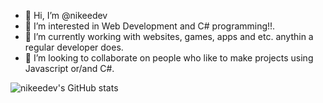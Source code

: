 - 👋 Hi, I’m @nikeedev
- 👀 I’m interested in Web Development and C# programming!!.
- 🌱 I’m currently working with websites, games, apps and etc. anythin a regular developer does.
- 💞️ I’m looking to collaborate on people who like to make projects using Javascript or/and C#.


![nikeedev's GitHub stats](https://github-readme-stats.vercel.app/api?username=nikeedev&show_icons=true&theme=nord)
